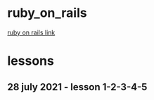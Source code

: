 # ruby_on_rails

[ruby on rails link](https://www.youtube.com/watch?v=exEduZlJS7Q&list=PLDmvslp_VR0xlwr5lAx2PDsZLu7oIOhpX)

# lessons

## 28 july 2021 - lesson 1-2-3-4-5
